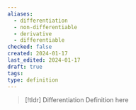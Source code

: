 ```yaml
---
aliases:
  - differentiation
  - non-differentiable
  - derivative
  - differentiable
checked: false
created: 2024-01-17
last_edited: 2024-01-17
draft: true
tags: 
type: definition
---
```

>[!tldr] Differentiation
>Definition here
